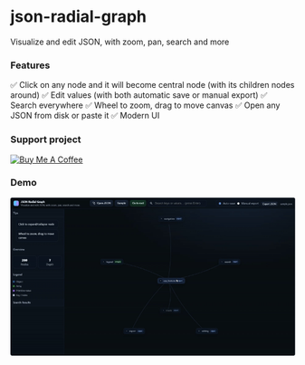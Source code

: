 # json-radial-graph
Visualize and edit JSON, with zoom, pan, search and more

### Features
✅ Click on any node and it will become central node (with its children nodes around)
✅ Edit values (with both automatic save or manual export)
✅ Search everywhere
✅ Wheel to zoom, drag to move canvas
✅ Open any JSON from disk or paste it
✅ Modern UI

### Support project
<a href="https://www.buymeacoffee.com/gabaldon" target="_blank"><img src="https://cdn.buymeacoffee.com/buttons/v2/default-yellow.png" alt="Buy Me A Coffee" style="height: 60px !important;width: 217px !important;" ></a>

### Demo
![json-radial-graph](json_radial_graph.gif)
